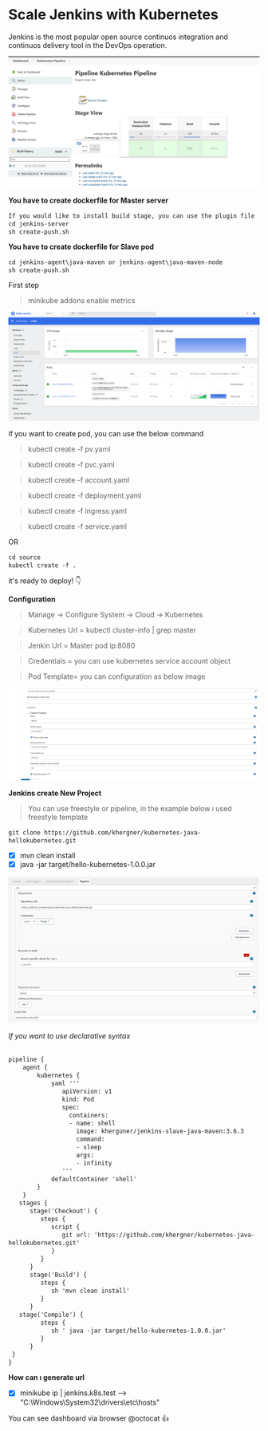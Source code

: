 # Scale Jenkins with Kubernetes 

Jenkins is the most popular open source continuos integration and continuos delivery tool in the DevOps operation.

![](images/pipeline.png)

**You have to create dockerfile for Master server**

```
If you would like to install build stage, you can use the plugin file
cd jenkins-server
sh create-push.sh
```

**You have to create dockerfile for Slave pod**

```
cd jenkins-agent\java-maven or jenkins-agent\java-maven-node
sh create-push.sh
```

First step 

> minikube addons enable metrics

![](images/cpu.png)

if you want to create pod, you can use the below command 

>kubectl create -f pv.yaml

>kubectl create -f pvc.yaml

>kubectl create -f account.yaml

>kubectl create -f deployment.yaml

>kubectl create -f ingress.yaml

>kubectl create -f service.yaml

OR

```
cd source
kubectl create -f .
```
it's ready to deploy! :point_down:

**Configuration**

>Manage -> Configure System -> Cloud -> Kubernetes

>Kubernetes Url = kubectl cluster-info | grep master

>Jenkin Url = Master pod ip:8080

>Credentials = you can use kubernetes service account object

>Pod Template=  you can configuration as below image

![](images/cloudsettings.png)

**Jenkins create New Project**

>You can use freestyle or pipeline, in the example below ı used freestyle template

```
git clone https://github.com/khergner/kubernetes-java-hellokubernetes.git
```

- [x] mvn clean install
- [x] java -jar target/hello-kubernetes-1.0.0.jar

![](images/configuration.png)

*If you want to use declarative syntax*

```

pipeline {
    agent {
        kubernetes {
            yaml '''
               apiVersion: v1
               kind: Pod
               spec:
                 containers:
                 - name: shell
                   image: kherguner/jenkins-slave-java-maven:3.6.3
                   command:
                   - sleep
                   args:
                   - infinity
               '''
            defaultContainer 'shell'
        }
    }
   stages {
      stage('Checkout') {
         steps {
            script {
               git url: 'https://github.com/khergner/kubernetes-java-hellokubernetes.git'
            }
         }
      }
      stage('Build') {
         steps {
            sh 'mvn clean install'
         }
      }
   stage('Compile') {
         steps {
            sh ' java -jar target/hello-kubernetes-1.0.0.jar'
         }
      }
 }
}
```

**How can ı generate url**

- [x] minikube ip | jenkins.k8s.test --> "C:\Windows\System32\drivers\etc\hosts"

You can see dashboard via browser @octocat :+1: